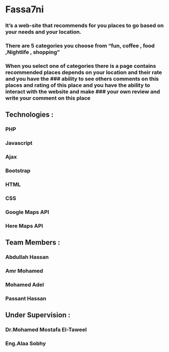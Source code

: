 # Fassa7ni


### It’s a web-site that recommends for you places to go based on your needs and your location.
### There are 5 categories you choose from “fun, coffee , food ,Nightlife , shopping”
### When you select one of categories there is a page contains recommended  places depends on your location and their rate and you have the ### ability to see others comments on this places and rating of this place and you have the ability to interact with the website and make ### your own review and write your comment on this place


## Technologies :
### PHP
### Javascript
### Ajax
### Bootstrap
### HTML
### CSS
### Google Maps API
### Here Maps API


## Team Members :
### Abdullah Hassan
### Amr Mohamed
### Mohamed Adel
### Passant Hassan


## Under Supervision :
### Dr.Mohamed Mostafa El-Taweel
### Eng.Alaa Sobhy


